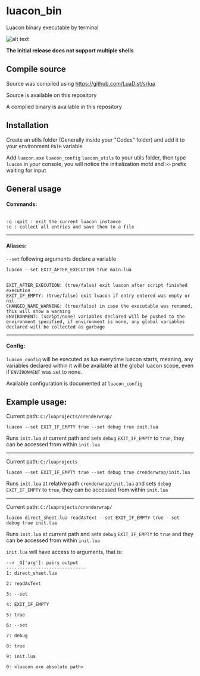 # luacon_bin
Luacon binary executable by terminal

![alt text](https://github.com/coalio/luacon_bin/blob/master/demo/demo1.PNG)

<b>The initial release does not support multiple shells</b>

## Compile source
Source was compiled using https://github.com/LuaDist/srlua

Source is available on this repository

A compiled binary is available in this repository

## Installation
Create an utils folder (Generally inside your "Codes" folder) and add it to your environment `PATH` variable

Add `luacon.exe` `luacon_config` `luacon_utils` to your utils folder, then type `luacon` in your console, you will notice the initialization motd and `>>` prefix waiting for input

## General usage

<h4>Commands:</h4>

```

:q :quit : exit the current luacon instance
:e : collect all entries and save them to a file
```

<hr>

<h4>Aliases:</h4>

`--set` following arguments declare a variable

`luacon --set EXIT_AFTER_EXECUTION true main.lua`

```

EXIT_AFTER_EXECUTION: (true/false) exit luacon after script finished execution
EXIT_IF_EMPTY: (true/false) exit luacon if entry entered was empty or nil
CHANGED_NAME_WARNING: (true/false) in case the executable was renamed, this will show a warning
ENVIRONMENT: (script/none) variables declared will be pushed to the environment specified, if environment is none, any global variables declared will be collected as garbage

```

<hr>

<h4>Config:</h4>

`luacon_config` will be executed as lua everytime luacon starts, meaning, any variables declared within it will be available at the global luacon scope, even if `ENVIRONMENT` was set to none.

Available configuration is documented at `luacon_config`

## Example usage:

Current path: `C:/luaprojects/crenderwrap/`

`luacon --set EXIT_IF_EMPTY true --set debug true init.lua`

Runs `init.lua` at current path and sets `debug` `EXIT_IF_EMPTY` to `true`, they can be accessed from within `init.lua`

<hr>

Current path: `C:/luaprojects`

`luacon --set EXIT_IF_EMPTY true --set debug true crenderwrap/init.lua`

Runs `init.lua` at relative path `crenderwrap/init.lua` and sets `debug` `EXIT_IF_EMPTY` to `true`, they can be accessed from within `init.lua`

<hr>

Current path: `C:/luaprojects/crenderwrap/`

`luacon direct_sheet.lua readAsText --set EXIT_IF_EMPTY true --set debug true init.lua`

Runs `init.lua` at current path and sets `debug` `EXIT_IF_EMPTY` to `true` and they can be accessed from within `init.lua`

`init.lua` will have access to arguments, that is:

```
--> _G['arg']: pairs output
------------------------------
1: direct_sheet.lua

2: readAsText

3: --set

4: EXIT_IF_EMPTY

5: true

6: --set

7: debug

8: true

9: init.lua

0: <luacon.exe absolute path>

```
